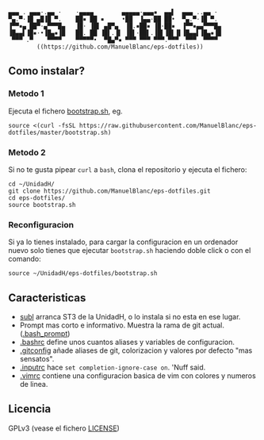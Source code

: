 
    ▄▄▄ . ▄▄▄·.▄▄ ·    ·▄▄▄▄        ▄▄▄▄▄·▄▄▄▪  ▄▄▌  ▄▄▄ ..▄▄ ·
    ▀▄.▀·▐█ ▄█▐█ ▀.    ██▪ ██ ▪     •██  ▐▄▄·██ ██•  ▀▄.▀·▐█ ▀.
    ▐▀▀▪▄ ██▀·▄▀▀▀█▄   ▐█· ▐█▌ ▄█▀▄  ▐█.▪██▪ ▐█·██▪  ▐▀▀▪▄▄▀▀▀█▄
    ▐█▄▄▌▐█▪·•▐█▄▪▐█   ██. ██ ▐█▌.▐▌ ▐█▌·██▌.▐█▌▐█▌▐▌▐█▄▄▌▐█▄▪▐█
     ▀▀▀ .▀    ▀▀▀▀    ▀▀▀▀▀•  ▀█▄▀▪ ▀▀▀ ▀▀▀ ▀▀▀.▀▀▀  ▀▀▀  ▀▀▀▀
            ((https://github.com/ManuelBlanc/eps-dotfiles))


## Como instalar?
### Metodo 1
Ejecuta el fichero [bootstrap.sh](./bootstrap.sh), eg.

    source <(curl -fsSL https://raw.githubusercontent.com/ManuelBlanc/eps-dotfiles/master/bootstrap.sh)

### Metodo 2
Si no te gusta pipear `curl` a `bash`, clona el repositorio y ejecuta el fichero:

    cd ~/UnidadH/
    git clone https://github.com/ManuelBlanc/eps-dotfiles.git
    cd eps-dotfiles/
    source bootstrap.sh

### Reconfiguracion
Si ya lo tienes instalado, para cargar la configuracion en un ordenador nuevo solo tienes que ejecutar `bootstrap.sh` haciendo doble click o con el comando:

    source ~/UnidadH/eps-dotfiles/bootstrap.sh

## Caracteristicas
* [subl](./bin/subl) arranca ST3 de la UnidadH, o lo instala si no esta en ese lugar.
* Prompt mas corto e informativo. Muestra la rama de git actual. ([.bash_prompt](./.bash_prompt))
* [.bashrc](./.bashrc) define unos cuantos aliases y variables de configuracion.
* [.gitconfig](./.gitconfig) añade aliases de git, colorizacion y valores por defecto "mas sensatos".
* [.inputrc](./.inputrc) hace `set completion-ignore-case on`. 'Nuff said.
* [.vimrc](./.vimrc) contiene una configuracion basica de vim con colores y numeros de linea.

## Licencia ##
GPLv3 (vease el fichero [LICENSE](./LICENSE))

